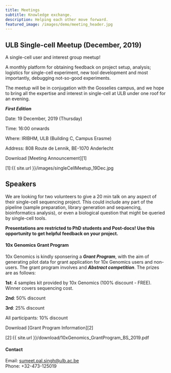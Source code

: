 ```yaml
---
title: Meetings
subtitle: Knowledge exchange.
description: Helping each other move forward.
featured_image: /images/demo/meeting_header.jpg
---
```


## ULB Single-cell Meetup (December, 2019)

A single-cell user and interest group meetup! 

A monthly platform for obtaining feedback on project setup, analysis; logistics for single-cell experiment, new tool development and most importantly, debugging not-so-good experiments. 

The meetup will be in conjugation with the Gosselies campus, and we hope to bring all the expertise and interest in single-cell at ULB under one roof for an evening.

**_First Edition_**

Date: 19 December, 2019 (Thursday)

Time: 16:00 onwards

Where: IRIBHM, ULB (Building C, Campus Erasme)

Address: 808 Route de Lennik, BE-1070 Anderlecht

Download [Meeting Announcement][1]

[1]:{{ site.url }}/images/singleCellMeetup_19Dec.jpg

## Speakers

We are looking for two volunteers to give a 20 min talk on any aspect of their single-cell sequencing project. This could include any part of the pipeline (sample preparation, library generation and sequencing, bioinformatics analysis), or even a biological question that might be queried by single-cell tools. 

**Presentations are restricted to PhD students and Post-docs! Use this opportunity to get helpful feedback on your project.**

#### 10x Genomics Grant Program

10x Genomics is kindly sponsering a **_Grant Program_**, with the aim of generating pilot data for grant application for 10x Genomics users and non-users. The grant program involves and **_Abstract competition_**. The prizes are as follows:

**1st**: 4 samples kit provided by 10x Genomics (100% discount - FREE). Winner covers sequencing cost.

**2nd**: 50% discount

**3rd**: 25% discount

All participants: 10% discount

Download [Grant Program Information][2]

[2]:{{ site.url }}/download/10xGenomics_GrantProgram_BS_2019.pdf

#### Contact

Email: sumeet.pal.singh@ulb.ac.be<br/>
Phone: +32-473-125019<br/>